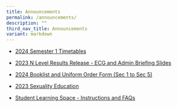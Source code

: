 ```yaml
---
title: Announcements
permalink: /announcements/
description: ""
third_nav_title: Announcements
variant: markdown
---
```

*  [2024 Semester 1 Timetables](/announcements/sem2timetables2023/)

*   [2023 N Level Results Release - ECG and Admin Briefing Slides](/files/Briefing_slides_for_2023_N_level_Results_Release__ECG_Applications_.pdf)

*   [2024 Booklist and Uniform Order Form (Sec 1 to Sec 5)](/announcements/2023-booklist-and-uniform-order-form-sec-1-to-sec-5)

*   [2023 Sexuality Education](/our-programmes/student-development-programmes/sexuality-education-1/)            
*   [Student Learning Space - Instructions and FAQs](/files/Student%20SLS%20account%20activation%20(Instructions%20and%20FAQs).pdf)